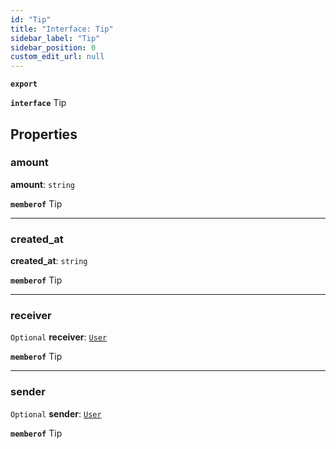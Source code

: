```yaml
---
id: "Tip"
title: "Interface: Tip"
sidebar_label: "Tip"
sidebar_position: 0
custom_edit_url: null
---
```


**`export`**

**`interface`** Tip

## Properties

### amount

 **amount**: `string`

**`memberof`** Tip

___

### created\_at

 **created\_at**: `string`

**`memberof`** Tip

___

### receiver

 `Optional` **receiver**: [`User`](User.md)

**`memberof`** Tip

___

### sender

 `Optional` **sender**: [`User`](User.md)

**`memberof`** Tip
